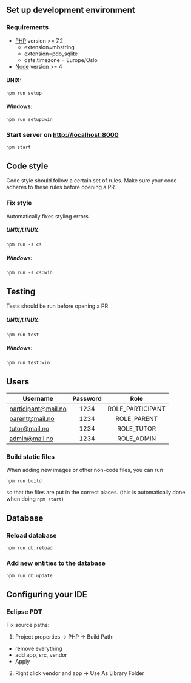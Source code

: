 ## Set up development environment
### Requirements
- [PHP](http://php.net/downloads.php) version >= 7.2
  - extension=mbstring
  - extension=pdo_sqlite
  - date.timezone = Europe/Oslo
- [Node](https://nodejs.org/en/) version >= 4

#### UNIX:
`npm run setup`
#### Windows:
`npm run setup:win`

### Start server on [http://localhost:8000](http://localhost:8000)
`npm start`

## Code style
Code style should follow a certain set of rules. Make sure your code 
adheres to these rules before opening a PR. 

### Fix style
Automatically fixes styling errors
##### UNIX/LINUX:
`npm run -s cs`
##### Windows:
`npm run -s cs:win`

## Testing
Tests should be run before opening a PR.
##### UNIX/LINUX:
`npm run test`
##### Windows:
`npm run test:win`

## Users
| Username             | Password |       Role       |
| -------------------- |:--------:|:----------------:|
| participant@mail.no  |   1234   | ROLE_PARTICIPANT |
| parent@mail.no       |   1234   |    ROLE_PARENT   |
| tutor@mail.no        |   1234   |    ROLE_TUTOR    |
| admin@mail.no        |   1234   |    ROLE_ADMIN    |

### Build static files
When adding new images or other non-code files, you can run

`npm run build`

so that the files are put in the correct places. (this is automatically
done when doing `npm start`)

## Database
### Reload database
`npm run db:reload`

### Add new entities to the database
`npm run db:update`


## Configuring your IDE
### Eclipse PDT
Fix source paths:

1) Project properties → PHP → Build Path:
  - remove everything
  - add app, src, vendor
  - Apply
2) Right click vendor and app → Use As Library Folder
